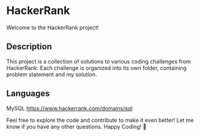 # HackerRank

Welcome to the HackerRank project!

## Description
This project is a collection of solutions to various coding challenges from HackerRank. Each challenge is organized into its own folder, containing problem statement and my solution.

## Languages
MySQL https://www.hackerrank.com/domains/sql

Feel free to explore the code and contribute to make it even better! Let me know if you have any other questions.
Happy Coding! 🚀
